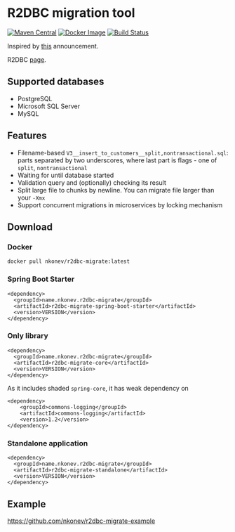 # R2DBC migration tool
[![Maven Central](https://maven-badges.herokuapp.com/maven-central/name.nkonev.r2dbc-migrate/r2dbc-migrate-spring-boot-starter/badge.svg)](https://search.maven.org/search?q=g:name.nkonev.r2dbc-migrate%20AND%20a:r2dbc-migrate-spring-boot-starter)
[![Docker Image](https://images.microbadger.com/badges/version/nkonev/r2dbc-migrate.svg)](https://hub.docker.com/r/nkonev/r2dbc-migrate/tags)
[![Build Status](https://travis-ci.com/nkonev/r2dbc-migrate.svg?branch=master)](https://travis-ci.com/nkonev/r2dbc-migrate)

Inspired by [this](https://spring.io/blog/2020/03/12/spring-boot-2-3-0-m3-available-now) announcement.

R2DBC [page](https://r2dbc.io/).

## Supported databases
* PostgreSQL
* Microsoft SQL Server
* MySQL

## Features
* Filename-based `V3__insert_to_customers__split,nontransactional.sql`: parts separated by two underscores, where last part is flags - one of `split`, `nontransactional`
* Waiting for until database started
* Validation query and (optionally) checking its result
* Split large file to chunks by newline. You can migrate file larger than your `-Xmx`
* Support concurrent migrations in microservices by locking mechanism

## Download

### Docker
```
docker pull nkonev/r2dbc-migrate:latest
```

### Spring Boot Starter
```
<dependency>
  <groupId>name.nkonev.r2dbc-migrate</groupId>
  <artifactId>r2dbc-migrate-spring-boot-starter</artifactId>
  <version>VERSION</version>
</dependency>
```

### Only library
```
<dependency>
  <groupId>name.nkonev.r2dbc-migrate</groupId>
  <artifactId>r2dbc-migrate-core</artifactId>
  <version>VERSION</version>
</dependency>
```

As it includes shaded `spring-core`, it has weak dependency on
```
<dependency>
    <groupId>commons-logging</groupId>
    <artifactId>commons-logging</artifactId>
    <version>1.2</version>
</dependency>
```

### Standalone application
```
<dependency>
  <groupId>name.nkonev.r2dbc-migrate</groupId>
  <artifactId>r2dbc-migrate-standalone</artifactId>
  <version>VERSION</version>
</dependency>
```

## Example
https://github.com/nkonev/r2dbc-migrate-example

